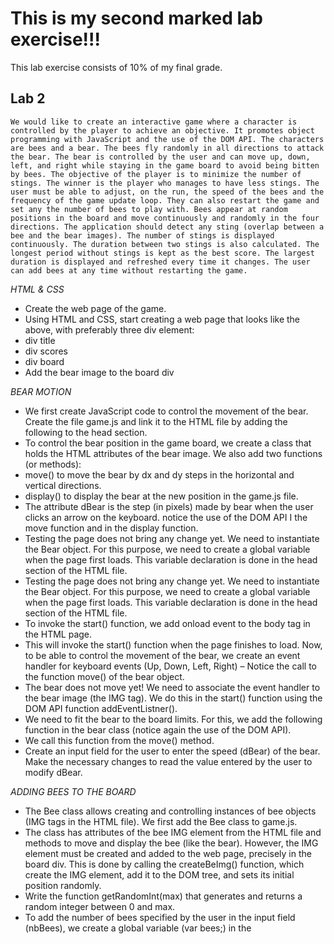 # This is my second marked lab exercise!!!

This lab exercise consists of 10% of my final grade.

## Lab 2

`We would like to create an interactive game where a character is controlled by the player to achieve an objective. It promotes object programming with JavaScript and the use of the DOM API. The characters are bees and a bear. The bees fly randomly in all directions to attack the bear. The bear is controlled by the user and can move up, down, left, and right while staying in the game board to avoid being bitten by bees. The objective of the player is to minimize the number of stings. The winner is the player who manages to have less stings. The user must be able to adjust, on the run, the speed of the bees and the frequency of the game update loop. They can also restart the game and set any the number of bees to play with. Bees appear at random positions in the board and move continuously and randomly in the four directions. The application should detect any sting (overlap between a bee and the bear images). The number of stings is displayed continuously. The duration between two stings is also calculated. The longest period without stings is kept as the best score. The largest duration is displayed and refreshed every time it changes. The user can add bees at any time without restarting the game.`

*HTML & CSS*

- Create the web page of the game.
- Using HTML and CSS, start creating a web page that looks like the above, with preferably three div
  element:
- div title
- div scores
- div board
- Add the bear image to the board div

*BEAR MOTION*

- We first create JavaScript code to control the movement of the bear.
  Create the file game.js and link it to the HTML file by adding the following to the head
  section.
- To control the bear position in the game board, we create a class that holds the HTML
  attributes of the bear image. We also add two functions (or methods):
- move() to move the bear by dx and dy steps in the horizontal and vertical directions.
- display() to display the bear at the new position in the game.js file.
- The attribute dBear is the step (in pixels) made by bear when the user clicks an arrow on the
  keyboard. notice the use of the DOM API I the move function and in the display function.
- Testing the page does not bring any change yet. We need to instantiate the Bear object. For
  this purpose, we need to create a global variable when the page first loads. This variable
  declaration is done in the head section of the HTML file.
- Testing the page does not bring any change yet. We need to instantiate the Bear object. For
  this purpose, we need to create a global variable when the page first loads. This variable
  declaration is done in the head section of the HTML file.
- To invoke the start() function, we add onload event to the body tag in the HTML page.
- This will invoke the start() function when the page finishes to load.
  Now, to be able to control the movement of the bear, we create an event handler for keyboard
  events (Up, Down, Left, Right) – Notice the call to the function move() of the bear object.
- The bear does not move yet! We need to associate the event handler to the bear image (the
  IMG tag). We do this in the start() function using the DOM API function addEventListner().
- We
  need to fit the bear to the board limits. For this, we add the following function in the bear
  class (notice again the use of the DOM API).
- We call this function from the move() method.
- Create an input field for the user to enter the speed (dBear) of the bear. Make the
  necessary changes to read the value entered by the user to modify dBear.
  
*ADDING BEES TO THE BOARD*

- The Bee class allows creating and controlling instances of bee objects (IMG tags in the
  HTML file). We first add the Bee class to game.js.
- The class has attributes of the bee IMG element from the HTML file and methods to move
  and display the bee (like the bear). However, the IMG element must be created and added to
  the web page, precisely in the board div. This is done by calling the createBeImg() function,
  which create the IMG element, add it to the DOM tree, and sets its initial position randomly.
- Write the function getRandomInt(max) that generates and returns a random
  integer between 0 and max.
- To add the number of bees specified by the user in the input field (nbBees), we create a
  global variable (var bees;) in the <script> tag I the header section of the HTML.
- The actual creation of the bees is done in the method makeBees().
- For this to work, we need to call makeBees() from the start() function.
  
*ANIMATE THE BEES*
  
- We first write a function moveBees() that displaces each bee to a random location (dx, dy).
  Notice the use of the speedBees input value to control the speed of the motion.
- To get the bees to move continuously, we will use a timer.
- The updateTimer variable must be declared global in the <script> tag in the HTML file. The
  initial call to updateBees() is done in the start() function.
- Change the code in updateBees() to use the input field periodTimer instead of the fixed
  period (10).
  
*COUNT THE STINGS*
  
- We consider that whenever a bee image intersects with the bear image a sting has happened.
  We would like to count the stings and display the number in the “hits” span element of the
  HTML file.
  The isHit() method checks if two elements overlap.
- We consider that whenever a bee image intersects with the bear image a sting has happened.
  We would like to count the stings and display the number in the “hits” span element of the
  HTML file.
- The isHit() method checks if two elements overlap.
- It uses the function overlap() that determines the intersection between the two elements.
- To count the stings, we call the isHit() method when we move each bee in moveBees().
- Change the code to stop the game and display “Game over!”, when the number of stings
  reaches 1000.
  
*Calculating the longest escape duration*
  
- In addition to the number of stings, we would like to measure and display the longest
  duration the player manages to hold between two consecutive stings. For this, we modify the
  isHit() method.
  
*Additional features*
  
- Create a “restart” button in the HTML file to re-initialise the game.
- Create a “restart” button in the HTML file to re-initialise the game.
